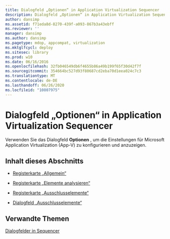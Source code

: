 ```yaml
---
title: Dialogfeld „Optionen“ in Application Virtualization Sequencer
description: Dialogfeld „Optionen“ in Application Virtualization Sequencer
author: dansimp
ms.assetid: f71eda8d-8270-439f-a093-867b3a43ebff
ms.reviewer: ''
manager: dansimp
ms.author: dansimp
ms.pagetype: mdop, appcompat, virtualization
ms.mktglfcycl: deploy
ms.sitesec: library
ms.prod: w10
ms.date: 06/16/2016
ms.openlocfilehash: 32fb046549db6f4655b86a49b199f65f30d42f7f
ms.sourcegitcommit: 354664bc527d93f80687cd2eba70d1eea024c7c3
ms.translationtype: MT
ms.contentlocale: de-DE
ms.lasthandoff: 06/26/2020
ms.locfileid: "10807975"
---
```

# Dialogfeld „Optionen“ in Application Virtualization Sequencer


Verwenden Sie das Dialogfeld **Optionen** , um die Einstellungen für Microsoft Application Virtualization (App-V) zu konfigurieren und anzuzeigen.

## Inhalt dieses Abschnitts


-   [Registerkarte „Allgemein“](general-tab-keep.md)

-   [Registerkarte „Elemente analysieren“](parse-items-tab-keep.md)

-   [Registerkarte „Ausschlusselemente“](exclusion-items-tab-keep.md)

-   [Dialogfeld „Ausschlusselemente“](exclusion-item-dialog-box.md)

## Verwandte Themen


[Dialogfelder in Sequencer](sequencer-dialog-boxes.md)

 

 





